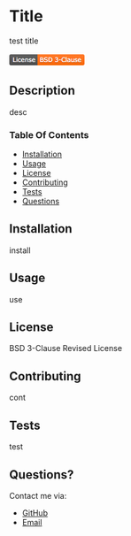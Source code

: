 

# Title  
test title   
  
![License Badge](assets/images/BSD-3-Clause-Revised-License.png)  

## Description   
desc    

### Table Of Contents  
* [Installation](#Installation)
* [Usage](#Usage)
* [License](#License)
* [Contributing](#Contributing)
* [Tests](#Tests)
* [Questions](#Questions)
    
    
## Installation  
install  
    
## Usage  
use  
     
## License   
BSD 3-Clause Revised License 
     
## Contributing  
cont  
    
## Tests  
test     
    
## Questions?  
  
Contact me via:  
* [GitHub](https://github.com/cfoster121)  
* [Email](mailto:cfoster649@gmail.com) 
    